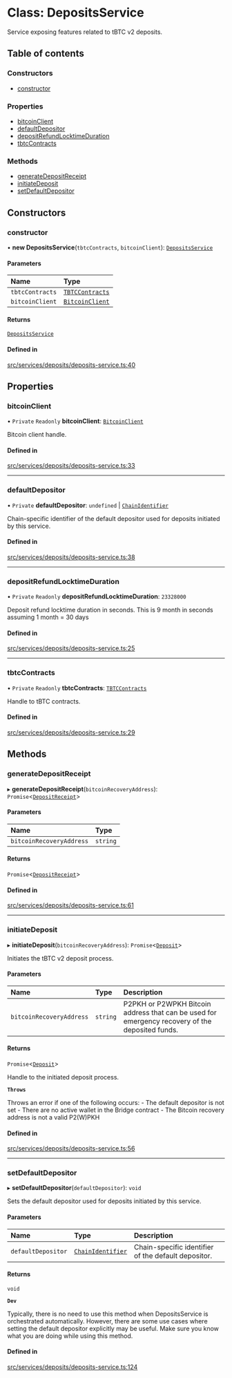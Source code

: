 # Class: DepositsService

Service exposing features related to tBTC v2 deposits.

## Table of contents

### Constructors

- [constructor](DepositsService.md#constructor)

### Properties

- [bitcoinClient](DepositsService.md#bitcoinclient)
- [defaultDepositor](DepositsService.md#defaultdepositor)
- [depositRefundLocktimeDuration](DepositsService.md#depositrefundlocktimeduration)
- [tbtcContracts](DepositsService.md#tbtccontracts)

### Methods

- [generateDepositReceipt](DepositsService.md#generatedepositreceipt)
- [initiateDeposit](DepositsService.md#initiatedeposit)
- [setDefaultDepositor](DepositsService.md#setdefaultdepositor)

## Constructors

### constructor

• **new DepositsService**(`tbtcContracts`, `bitcoinClient`): [`DepositsService`](DepositsService.md)

#### Parameters

| Name | Type |
| :------ | :------ |
| `tbtcContracts` | [`TBTCContracts`](../README.md#tbtccontracts) |
| `bitcoinClient` | [`BitcoinClient`](../interfaces/BitcoinClient.md) |

#### Returns

[`DepositsService`](DepositsService.md)

#### Defined in

[src/services/deposits/deposits-service.ts:40](https://github.com/keep-network/tbtc-v2/blob/main/typescript/src/services/deposits/deposits-service.ts#L40)

## Properties

### bitcoinClient

• `Private` `Readonly` **bitcoinClient**: [`BitcoinClient`](../interfaces/BitcoinClient.md)

Bitcoin client handle.

#### Defined in

[src/services/deposits/deposits-service.ts:33](https://github.com/keep-network/tbtc-v2/blob/main/typescript/src/services/deposits/deposits-service.ts#L33)

___

### defaultDepositor

• `Private` **defaultDepositor**: `undefined` \| [`ChainIdentifier`](../interfaces/ChainIdentifier.md)

Chain-specific identifier of the default depositor used for deposits
initiated by this service.

#### Defined in

[src/services/deposits/deposits-service.ts:38](https://github.com/keep-network/tbtc-v2/blob/main/typescript/src/services/deposits/deposits-service.ts#L38)

___

### depositRefundLocktimeDuration

• `Private` `Readonly` **depositRefundLocktimeDuration**: ``23328000``

Deposit refund locktime duration in seconds.
This is 9 month in seconds assuming 1 month = 30 days

#### Defined in

[src/services/deposits/deposits-service.ts:25](https://github.com/keep-network/tbtc-v2/blob/main/typescript/src/services/deposits/deposits-service.ts#L25)

___

### tbtcContracts

• `Private` `Readonly` **tbtcContracts**: [`TBTCContracts`](../README.md#tbtccontracts)

Handle to tBTC contracts.

#### Defined in

[src/services/deposits/deposits-service.ts:29](https://github.com/keep-network/tbtc-v2/blob/main/typescript/src/services/deposits/deposits-service.ts#L29)

## Methods

### generateDepositReceipt

▸ **generateDepositReceipt**(`bitcoinRecoveryAddress`): `Promise`\<[`DepositReceipt`](../interfaces/DepositReceipt.md)\>

#### Parameters

| Name | Type |
| :------ | :------ |
| `bitcoinRecoveryAddress` | `string` |

#### Returns

`Promise`\<[`DepositReceipt`](../interfaces/DepositReceipt.md)\>

#### Defined in

[src/services/deposits/deposits-service.ts:61](https://github.com/keep-network/tbtc-v2/blob/main/typescript/src/services/deposits/deposits-service.ts#L61)

___

### initiateDeposit

▸ **initiateDeposit**(`bitcoinRecoveryAddress`): `Promise`\<[`Deposit`](Deposit.md)\>

Initiates the tBTC v2 deposit process.

#### Parameters

| Name | Type | Description |
| :------ | :------ | :------ |
| `bitcoinRecoveryAddress` | `string` | P2PKH or P2WPKH Bitcoin address that can be used for emergency recovery of the deposited funds. |

#### Returns

`Promise`\<[`Deposit`](Deposit.md)\>

Handle to the initiated deposit process.

**`Throws`**

Throws an error if one of the following occurs:
        - The default depositor is not set
        - There are no active wallet in the Bridge contract
        - The Bitcoin recovery address is not a valid P2(W)PKH

#### Defined in

[src/services/deposits/deposits-service.ts:56](https://github.com/keep-network/tbtc-v2/blob/main/typescript/src/services/deposits/deposits-service.ts#L56)

___

### setDefaultDepositor

▸ **setDefaultDepositor**(`defaultDepositor`): `void`

Sets the default depositor used for deposits initiated by this service.

#### Parameters

| Name | Type | Description |
| :------ | :------ | :------ |
| `defaultDepositor` | [`ChainIdentifier`](../interfaces/ChainIdentifier.md) | Chain-specific identifier of the default depositor. |

#### Returns

`void`

**`Dev`**

Typically, there is no need to use this method when DepositsService
     is orchestrated automatically. However, there are some use cases
     where setting the default depositor explicitly may be useful.
     Make sure you know what you are doing while using this method.

#### Defined in

[src/services/deposits/deposits-service.ts:124](https://github.com/keep-network/tbtc-v2/blob/main/typescript/src/services/deposits/deposits-service.ts#L124)
